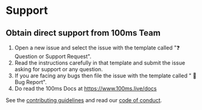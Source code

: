 # **Support**

## Obtain direct support from 100ms Team

1. Open a new issue and select the issue with the template called "❓ Question or Support Request".
2. Read the instructions carefully in that template and submit the issue asking for support
or any question.
3. If you are facing any bugs then file the issue with the template called " 🐛 Bug Report".
4. Do read the 100ms Docs at https://www.100ms.live/docs

See the [contributing guidelines](CONTRIBUTING.md) and read our [code of conduct](CODE_OF_CONDUCT.md).
